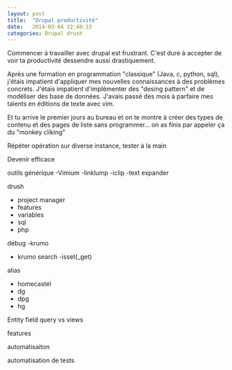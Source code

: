```yaml
---
layout: post
title:  "Drupal productivité"
date:   2014-03-04 22:40:33
categories: Drupal drush 
---
```


Commencer à travailler avec drupal est frustrant. C'est dure à accepter de voir 
ta productivité dessendre aussi drastiquement.

Après une formation en programmation "classique" (Java, c, python, sql), 
j'étais impatient d'appliquer mes nouvelles connaissances à des problèmes 
concrets. J'étais impatient d'implémenter des "desing pattern" et de modéliser 
des base de données. J'avais passé des mois à parfaire mes talents en éditions 
de texte avec vim.

Et tu arrive le premier jours au bureau et on te montre à créer des types de contenu
et des pages de liste sans programmer... on as finis par appeler ça du "monkey cliking"

Répéter opération sur diverse instance, tester à la main


Devenir efficace

outils générique
-Vimium
-linklump
-iclip
-text expander


drush
- project manager
- features
- variables
- sql
- php

débug
-krumo
- krumo search
-isset(_get)

alias
- homecastel
- dg
- dpg
- hg

Entity field query vs views

features

automatisaiton


automatisation de tests





